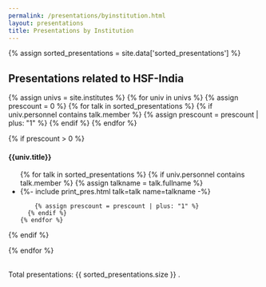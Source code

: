 ```yaml
---
permalink: /presentations/byinstitution.html
layout: presentations
title: Presentations by Institution
---
```


{% assign sorted_presentations = site.data['sorted_presentations'] %}

<!--
  0     1       2      3       4          5           6          7            8
date | name | title | url | meeting | meetingurl | project | focus_area | institution
-->

<h2>Presentations related to HSF-India</h2>

<div align="left">   
{% assign univs = site.institutes %}
{% for univ in univs %}
  {% assign prescount = 0 %}
  {% for talk in sorted_presentations %}
    {% if univ.personnel contains talk.member %}
      {% assign prescount = prescount | plus: "1" %}
    {% endif %}
  {% endfor %}

  {% if prescount > 0 %}
  <h4>{{univ.title}}</h4>
  <ul>
    {% for talk in sorted_presentations %}
      {% if univ.personnel contains talk.member %}
        {% assign talkname = talk.fullname %}
        <li>
          {%- include print_pres.html talk=talk name=talkname -%}
        </li>

        {% assign prescount = prescount | plus: "1" %}
      {% endif %}
    {% endfor %}
  </ul>
  {% endif %}

{% endfor %}

<br>
Total presentations: {{ sorted_presentations.size }} .
</div>